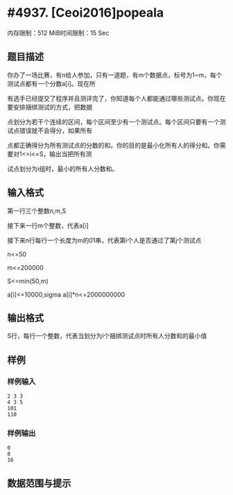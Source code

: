 # #4937. [Ceoi2016]popeala

内存限制：512 MiB时间限制：15 Sec

## 题目描述

你办了一场比赛，有n给人参加，只有一道题，有m个数据点，标号为1~m，每个测试点都有一个分数a[i]。现在所

有选手已经提交了程序并且测评完了，你知道每个人都能通过哪些测试点。你现在要安排捆绑测试的方式，把数据

点划分为若干个连续的区间，每个区间至少有一个测试点。每个区间只要有一个测试点错误就不会得分，如果所有

点都正确得分为所有测试点的分数的和。你的目的是最小化所有人的得分和。你需要对1<=i<=S，输出当把所有测

试点划分为i组时，最小的所有人分数和。

## 输入格式

第一行三个整数n,m,S

接下来一行m个整数，代表a[i]

接下来n行每行一个长度为m的01串，代表第i个人是否通过了第j个测试点

n<=50

m<=200000

S<=min(50,m)

a[i]<=10000,sigma a[i]*n<=2000000000

## 输出格式

S行，每行一个整数，代表当划分为i个捆绑测试点时所有人分数和的最小值

## 样例

### 样例输入

    
    2 3 3
    4 3 5
    101
    110
    

### 样例输出

    
    0
    8
    16
    

## 数据范围与提示
